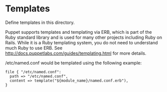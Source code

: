 
Templates
=========

Define templates in this directory.

Puppet supports templates and templating via ERB, which is part of the Ruby
standard library and is used for many other projects including Ruby on Rails.
While it is a Ruby templating system, you do not need to understand much Ruby to
use ERB. See http://docs.puppetlabs.com/guides/templating.html for more details.

/etc/named.conf would be templated using the following example:

    file { "/etc/named.conf":
      path => "/etc/named.conf",
      content => template("${module_name}/named.conf.erb"),
    }

